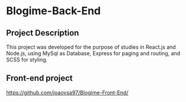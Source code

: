 # Blogime-Back-End

## Project Description
This project was developed for the purpose of studies in React.js and Node.js, using MySql as Database, Express for paging and routing, and SCSS for styling.

## Front-end project
https://github.com/joaovsa97/Blogime-Front-End/
